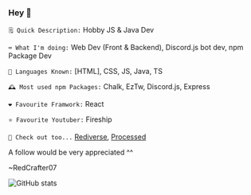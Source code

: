 ### Hey 👋
`🗒️ Quick Description:` Hobby JS & Java Dev

`⌨️ What I'm doing:` Web Dev (Front & Backend), Discord.js bot dev, npm Package Dev

`🤔 Languages Known:` \[HTML\], CSS, JS, Java, TS

`🕰️ Most used npm Packages:` Chalk, EzTw, Discord.js, Express

`❤️ Favourite Framwork:` React

`⭐ Favourite Youtuber:` Fireship

`👀 Check out too...` [Rediverse](https://github.com/Rediverse), [Processed](https://github.com/ProcessedMod)


A follow would be very appreciated ^^

~RedCrafter07

![GitHub stats](https://github-readme-stats.vercel.app/api?username=RedCrafter07&show_icons=true&theme=calm&count_private=true&include_all_commits=true)
